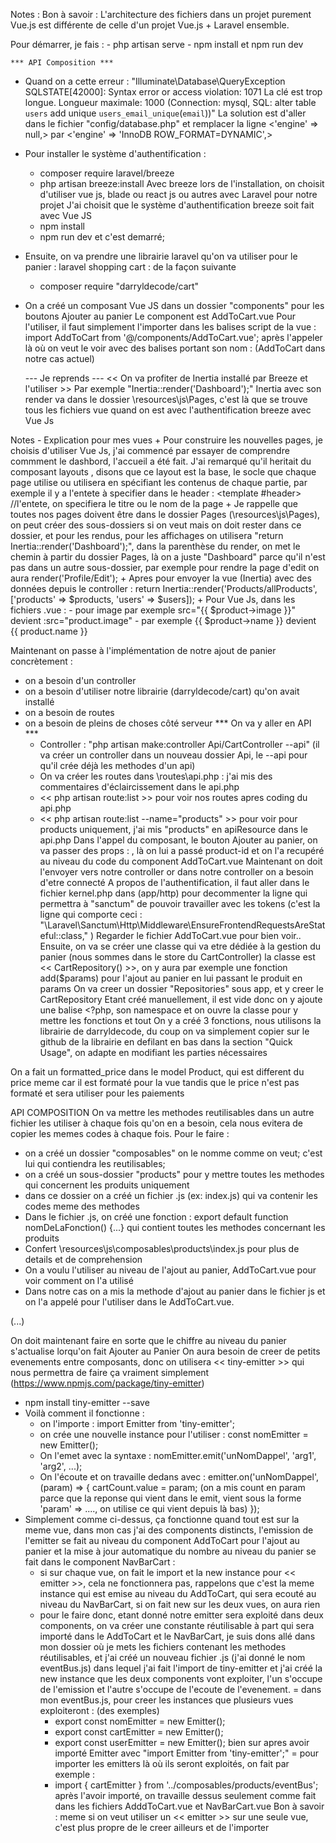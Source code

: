 Notes : 
Bon à savoir : 
    L'architecture des fichiers dans un projet purement Vue.js est différente de celle d'un projet Vue.js + Laravel ensemble.

Pour démarrer, je fais :
    - php artisan serve
    - npm install et npm run dev
        
    *** API Composition ***
- Quand on a cette erreur : 
    "Illuminate\Database\QueryException 
    SQLSTATE[42000]: Syntax error or access violation: 1071 La clé est trop longue. Longueur maximale: 1000 (Connection: mysql, SQL: alter table `users` add unique `users_email_unique`(`email`))"
  La solution est d'aller dans le fichier "config/database.php" et remplacer la ligne <'engine' => null,> par <'engine' => 'InnoDB ROW_FORMAT=DYNAMIC',> 

- Pour installer le système d'authentification :
    + composer require laravel/breeze 
    + php artisan breeze:install 
       Avec breeze lors de l'installation, on choisit d'utiliser vue js, blade ou react js ou autres avec Laravel pour notre projet
       J'ai choisit que le système d'authentification breeze soit fait avec Vue JS
    + npm install
    + npm run dev et c'est demarré; 
- Ensuite, on va prendre une librairie laravel qu'on va utiliser pour le panier : laravel shopping cart : de la façon suivante
    + composer require "darryldecode/cart"
- On a créé un composant Vue JS dans un dossier "components" pour les boutons Ajouter au panier 
    Le component est AddToCart.vue
    Pour l'utiliser, il faut simplement l'importer dans les balises script de la vue : 
       import AddToCart from '@/components/AddToCart.vue';
       après l'appeler là où on veut le voir avec des balises portant son nom : <AddToCart></AddToCart> (AddToCart dans notre cas actuel)

    --- Je reprends ---
    << On va profiter de Inertia installé par Breeze et l'utiliser >> 
Par exemple "Inertia::render('Dashboard');" Inertia avec son render va dans le dossier \resources\js\Pages, c'est là que se trouve tous les fichiers vue quand on est avec l'authentification breeze avec Vue Js

Notes - Explication pour mes vues
    + Pour construire les nouvelles pages, je choisis d'utiliser Vue Js, j'ai commencé par essayer de comprendre commment le dashbord, l'accueil a été fait. J'ai remarqué qu'il heritait du composant layouts <AuthenticatedLayout></AuthenticatedLayout>, disons que ce layout est la base, le socle que chaque page utilise ou utilisera en spécifiant les contenus de chaque partie, par exemple il y a l'entete à 
    specifier dans le header : 
    <template #header>
        //l'entete, on specifiera le titre ou le nom de la page 
    </template>
    + Je rappelle que toutes nos pages doivent être dans le dossier Pages (\resources\js\Pages), on peut créer des sous-dossiers si on veut mais on doit rester dans ce dossier,
    et pour les rendus, pour les affichages on utilisera "return Inertia::render('Dashboard');", dans la parenthèse du render, on met le chemin à partir du dossier Pages, là on a juste "Dashboard" parce qu'il n'est pas dans un autre sous-dossier, par exemple pour rendre la page d'edit on aura render('Profile/Edit');
    + Apres pour envoyer la vue (Inertia) avec des données depuis le controller : return Inertia::render('Products/allProducts', ['products' => $products, 'users' => $users]);
    + Pour Vue Js, dans les fichiers .vue :
      - pour image par exemple src="{{ $product->image }}" devient :src="product.image"
      - par exemple {{ $product->name }} devient {{ product.name }}

Maintenant on passe à l'implémentation de notre ajout de panier concrètement : 
 - on a besoin d'un controller 
 - on a besoin d'utiliser notre librairie (darryldecode/cart) qu'on avait installé
 - on a besoin de routes
 - on a besoin de pleins de choses côté serveur
 *** On va y aller en API ***
    + Controller : "php artisan make:controller Api/CartController --api" (il va créer un controller dans un nouveau dossier Api, le --api pour qu'il crée déjà les methodes d'un api)
    + On va créer les routes dans \routes\api.php : j'ai mis des commentaires d'éclaircissement dans le api.php
    + << php artisan route:list >> pour voir nos routes apres coding du api.php
    + << php artisan route:list --name="products" >> pour voir pour products uniquement, j'ai mis "products" en apiResource dans le api.php
 Dans l'appel du composant, le bouton Ajouter au panier, on va passer des props : 
  <AddToCart :product-id = "product.id"></AddToCart>, là on lui a passé product-id et on l'a recupéré au niveau du code du component AddToCart.vue
  Maintenant on doit l'envoyer vers notre controller or dans notre controller on a besoin d'etre connecté 
  A propos de l'authentification, il faut aller dans le fichier kernel.php dans (app/http) pour decommenter la ligne qui permettra à "sanctum" de pouvoir travailler avec les tokens (c'est la ligne qui comporte ceci : "\Laravel\Sanctum\Http\Middleware\EnsureFrontendRequestsAreStateful::class," ) 
Regarder le fichier AddToCart.vue pour bien voir..
Ensuite, on va se créer une classe qui va etre dédiée à la gestion du panier (nous sommes dans le store du CartController)
la classe est << CartRepository() >>, on y aura par exemple une fonction add($params) pour l'ajout au panier en lui passant le produit en params
On va creer un dossier "Repositories" sous app, et y creer le CartRepository
Etant créé manuellement, il est vide donc on y ajoute une balise <?php, son namespace et on ouvre la classe pour y mettre les fonctions et tout
On y a créé 3 fonctions, 
nous utilisons la librairie de darryldecode, du coup on va simplement copier sur le github de la librairie en defilant en bas dans la section "Quick Usage", on adapte en modifiant les parties nécessaires

On a fait un formatted_price dans le model Product, qui est different du price meme car il est formaté pour la vue tandis que le price n'est pas formaté et sera utiliser pour les paiements

API COMPOSITION
On va mettre les methodes reutilisables dans un autre fichier les utiliser à chaque fois qu'on en a besoin, cela nous evitera de copier les memes codes à chaque fois. Pour le faire :
 - on a créé un dossier "composables" on le nomme comme on veut; c'est lui qui contiendra les reutilisables;
 - on a créé un sous-dossier "products" pour y mettre toutes les methodes qui concernent les produits uniquement
 - dans ce dossier on a créé un fichier .js (ex: index.js) qui va contenir les codes meme des methodes
 - Dans le fichier .js, on créé une fonction : 
    export default function nomDeLaFonction()
    {...} qui contient toutes les methodes concernant les produits
 - Confert \resources\js\composables\products\index.js pour plus de details et de comprehension
 - On a voulu l'utiliser au niveau de l'ajout au panier, AddToCart.vue pour voir comment on l'a utilisé
 - Dans notre cas on a mis la methode d'ajout au panier dans le fichier js et on l'a appelé pour l'utiliser dans le AddToCart.vue.

 (...)

On doit maintenant faire en sorte que le chiffre au niveau du panier s'actualise lorqu'on fait Ajouter au Panier
On aura besoin de creer de petits evenements entre composants, donc on utilisera << tiny-emitter >> qui nous permettra de faire ça vraiment simplement (https://www.npmjs.com/package/tiny-emitter)
 + npm install tiny-emitter --save
 + Voilà comment il fonctionne : 
   * on l'importe : import Emitter from 'tiny-emitter';
   * on crée une nouvelle instance pour l'utiliser : const nomEmitter = new Emitter();
   * On l'emet avec la syntaxe : nomEmitter.emit('unNomDappel', 'arg1', 'arg2', ...);
   * On l'écoute et on travaille dedans avec : 
      emitter.on('unNomDappel', (param) => {
        cartCount.value = param; (on a mis count en param parce que la reponse qui vient dans le emit, vient sous la forme 'param' => ...., on utilise ce qui vient depuis là bas) 
      });
 + Simplement comme ci-dessus, ça fonctionne quand tout est sur la meme vue, dans mon cas j'ai des components distincts, l'emission de l'emitter se fait au niveau du component AddToCart pour l'ajout au panier et la mise à jour automatique du nombre au niveau du panier se fait dans le component NavBarCart :
   * si sur chaque vue, on fait le import et la new instance pour << emitter >>, cela ne fonctionnera pas, rappelons que c'est la meme instance qui est emise au niveau du AddToCart, qui sera ecouté au niveau du NavBarCart, si on fait new sur les deux vues, on aura rien
   * pour le faire donc, etant donné notre emitter sera exploité dans deux components, on va créer une constante réutilisable à part qui sera importé dans le AddToCart et le NavBarCart, je suis dons allé dans mon dossier où je mets les fichiers contenant les methodes réutilisables, et j'ai créé un nouveau fichier .js (j'ai donné le nom eventBus.js) dans lequel j'ai fait l'import de tiny-emitter et j'ai créé la new instance que les deux components vont exploiter, l'un s'occupe de l'emission et l'autre s'occupe de l'ecoute de l'evenement.
     = dans mon eventBus.js, pour creer les instances que plusieurs vues exploiteront : (des exemples)
        - export const nomEmitter = new Emitter();
        - export const cartEmitter = new Emitter();
        - export const userEmitter = new Emitter();
     bien sur apres avoir importé Emitter avec "import Emitter from 'tiny-emitter';" 
     = pour importer les emitters là où ils seront exploités, on fait par exemple :
        - import { cartEmitter } from '../composables/products/eventBus';
    après l'avoir importé, on travaille dessus seulement comme fait dans les fichiers AdddToCart.vue et NavBarCart.vue 
Bon à savoir : meme si on veut utiliser un << emitter >> sur une seule vue, c'est plus propre de le creer ailleurs et de l'importer 

